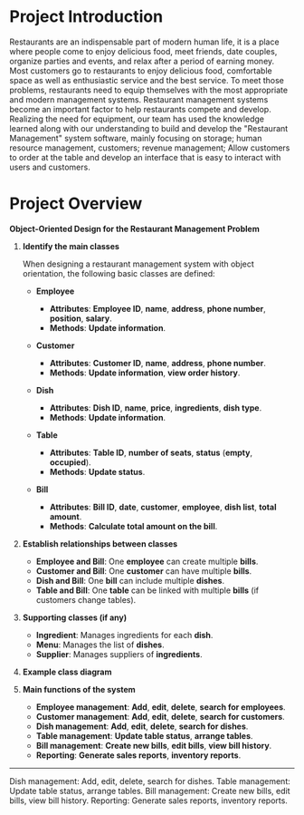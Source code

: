 # Project Introduction
Restaurants are an indispensable part of modern human life, it is a place where people come to enjoy delicious food, meet friends, date couples, organize parties and events, and relax after a period of earning money. Most customers go to restaurants to enjoy delicious food, comfortable space as well as enthusiastic service and the best service. To meet those problems, restaurants need to equip themselves with the most appropriate and modern management systems. Restaurant management systems become an important factor to help restaurants compete and develop. Realizing the need for equipment, our team has used the knowledge learned along with our understanding to build and develop the "Restaurant Management" system software, mainly focusing on storage; human resource management, customers; revenue management; Allow customers to order at the table and develop an interface that is easy to interact with users and customers.
# Project Overview

**Object-Oriented Design for the Restaurant Management Problem**

1. **Identify the main classes**

   When designing a restaurant management system with object orientation, the following basic classes are defined:

   - **Employee**
     - **Attributes**: **Employee ID**, **name**, **address**, **phone number**, **position**, **salary**.
     - **Methods**: **Update information**.

   - **Customer**
     - **Attributes**: **Customer ID**, **name**, **address**, **phone number**.
     - **Methods**: **Update information**, **view order history**.

   - **Dish**
     - **Attributes**: **Dish ID**, **name**, **price**, **ingredients**, **dish type**.
     - **Methods**: **Update information**.

   - **Table**
     - **Attributes**: **Table ID**, **number of seats**, **status** (**empty**, **occupied**).
     - **Methods**: **Update status**.

   - **Bill**
     - **Attributes**: **Bill ID**, **date**, **customer**, **employee**, **dish list**, **total amount**.
     - **Methods**: **Calculate total amount on the bill**.

2. **Establish relationships between classes**

   - **Employee and Bill**: One **employee** can create multiple **bills**.
   - **Customer and Bill**: One **customer** can have multiple **bills**.
   - **Dish and Bill**: One **bill** can include multiple **dishes**.
   - **Table and Bill**: One **table** can be linked with multiple **bills** (if customers change tables).

3. **Supporting classes (if any)**

   - **Ingredient**: Manages ingredients for each **dish**.
   - **Menu**: Manages the list of **dishes**.
   - **Supplier**: Manages suppliers of **ingredients**.

4. **Example class diagram**

5. **Main functions of the system**

   - **Employee management**: **Add**, **edit**, **delete**, **search for employees**.
   - **Customer management**: **Add**, **edit**, **delete**, **search for customers**.
   - **Dish management**: **Add**, **edit**, **delete**, **search for dishes**.
   - **Table management**: **Update table status**, **arrange tables**.
   - **Bill management**: **Create new bills**, **edit bills**, **view bill history**.
   - **Reporting**: **Generate sales reports**, **inventory reports**.

---

Dish management: Add, edit, delete, search for dishes.
Table management: Update table status, arrange tables.
Bill management: Create new bills, edit bills, view bill history.
Reporting: Generate sales reports, inventory reports.
